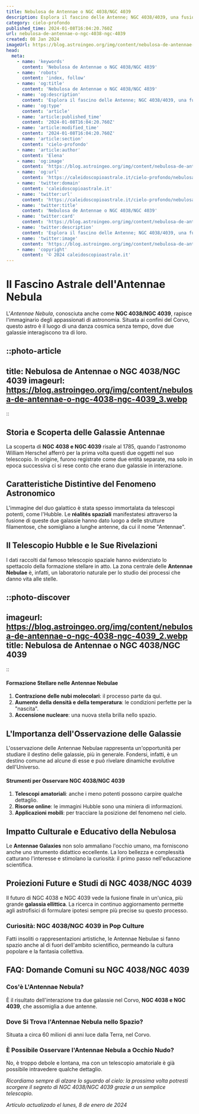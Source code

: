 ```yaml
---
title: Nebulosa de Antennae o NGC 4038/NGC 4039
description: Esplora il fascino delle Antenne; NGC 4038/4039, una fusione cosmica di galassie. Scopri i segreti nascosti dellUniverso!
category: cielo-profondo
published_time: 2024-01-08T16:04:20.760Z
url: nebulosa-de-antennae-o-ngc-4038-ngc-4039
created: 08 Jan 2024
imageUrl: https://blog.astroingeo.org/img/content/nebulosa-de-antennae-o-ngc-4038-ngc-4039_3.webp
head:
  meta:
    - name: 'keywords'
      content: 'Nebulosa de Antennae o NGC 4038/NGC 4039'
    - name: 'robots'
      content: 'index, follow'
    - name: 'og:title'
      content: 'Nebulosa de Antennae o NGC 4038/NGC 4039'
    - name: 'og:description'
      content: 'Esplora il fascino delle Antenne; NGC 4038/4039, una fusione cosmica di galassie. Scopri i segreti nascosti dellUniverso!'
    - name: 'og:type'
      content: 'article'
    - name: 'article:published_time'
      content: '2024-01-08T16:04:20.760Z'
    - name: 'article:modified_time'
      content: '2024-01-08T16:04:20.760Z'
    - name: 'article:section'
      content: 'cielo-profondo'
    - name: 'article:author'
      content: 'Elena'
    - name: 'og:image'
      content: 'https://blog.astroingeo.org/img/content/nebulosa-de-antennae-o-ngc-4038-ngc-4039_3.webp'
    - name: 'og:url'
      content: 'https://caleidoscopioastrale.it/cielo-profondo/nebulosa-de-antennae-o-ngc-4038-ngc-4039'
    - name: 'twitter:domain'
      content: 'caleidoscopioastrale.it'
    - name: 'twitter:url'
      content: 'https://caleidoscopioastrale.it/cielo-profondo/nebulosa-de-antennae-o-ngc-4038-ngc-4039'
    - name: 'twitter:title'
      content: 'Nebulosa de Antennae o NGC 4038/NGC 4039'
    - name: 'twitter:card'
      content: 'https://blog.astroingeo.org/img/content/nebulosa-de-antennae-o-ngc-4038-ngc-4039_3.webp'
    - name: 'twitter:description'
      content: 'Esplora il fascino delle Antenne; NGC 4038/4039, una fusione cosmica di galassie. Scopri i segreti nascosti dellUniverso!'
    - name: 'twitter:image'
      content: 'https://blog.astroingeo.org/img/content/nebulosa-de-antennae-o-ngc-4038-ngc-4039_3.webp'
    - name: 'copyright'
      content: '© 2024 caleidoscopioastrale.it'
---
```

# **Il Fascino Astrale dell'Antennae Nebula**

L'*Antennae Nebula*, conosciuta anche come **NGC 4038/NGC 4039**, rapisce l'immaginario degli appassionati di astronomia. Situata ai confini del Corvo, questo astro è il luogo di una danza cosmica senza tempo, dove due galassie interagiscono tra di loro.

::photo-article
---
title: Nebulosa de Antennae o NGC 4038/NGC 4039
imageurl: https://blog.astroingeo.org/img/content/nebulosa-de-antennae-o-ngc-4038-ngc-4039_3.webp
---
::

## Storia e Scoperta delle Galassie Antennae

La scoperta di **NGC 4038 e NGC 4039** risale al 1785, quando l'astronomo William Herschel afferrò per la prima volta questi due oggetti nel suo telescopio. In origine, furono registrate come due entità separate, ma solo in epoca successiva ci si rese conto che erano due galassie in interazione. 

## Caratteristiche Distintive del Fenomeno Astronomico

L'immagine del duo galattico è stata spesso immortalata da telescopi potenti, come l'Hubble. Le **réalités spaziali** manifestatesi attraverso la fusione di queste due galassie hanno dato luogo a delle strutture filamentose, che somigliano a lunghe antenne, da cui il nome "Antennae".

## Il Telescopio Hubble e le Sue Rivelazioni

I dati raccolti dal famoso telescopio spaziale hanno evidenziato lo spettacolo della formazione stellare in atto. La zona centrale delle **Antennae Nebulae** è, infatti, un laboratorio naturale per lo studio dei processi che danno vita alle stelle.

::photo-discover
---
imageurl: https://blog.astroingeo.org/img/content/nebulosa-de-antennae-o-ngc-4038-ngc-4039_2.webp
title: Nebulosa de Antennae o NGC 4038/NGC 4039
---
::

#### Formazione Stellare nelle Antennae Nebulae

1. **Contrazione delle nubi molecolari**: il processo parte da qui.
2. **Aumento della densità e della temperatura**: le condizioni perfette per la "nascita".
3. **Accensione nucleare**: una nuova stella brilla nello spazio.

## L'Importanza dell'Osservazione delle Galassie

L'osservazione delle Antennae Nebulae rappresenta un'opportunità per studiare il destino delle galassie, più in generale. Fondersi, infatti, è un destino comune ad alcune di esse e può rivelare dinamiche evolutive dell'Universo.

#### Strumenti per Osservare NGC 4038/NGC 4039

1. **Telescopi amatoriali**: anche i meno potenti possono carpire qualche dettaglio.
2. **Risorse online**: le immagini Hubble sono una miniera di informazioni.
3. **Applicazioni mobili**: per tracciare la posizione del fenomeno nel cielo.

## Impatto Culturale e Educativo della Nebulosa

Le **Antennae Galaxies** non solo ammaliano l'occhio umano, ma forniscono anche uno strumento didattico eccellente. La loro bellezza e complessità catturano l'interesse e stimolano la curiosità: il primo passo nell'educazione scientifica.

## Proiezioni Future e Studi di NGC 4038/NGC 4039

Il futuro di NGC 4038 e NGC 4039 vede la fusione finale in un'unica, più grande **galassia ellittica**. La ricerca in continuo aggiornamento permette agli astrofisici di formulare ipotesi sempre più precise su questo processo.

### Curiosità: NGC 4038/NGC 4039 in Pop Culture

Fatti insoliti o rappresentazioni artistiche, le Antennae Nebulae si fanno spazio anche al di fuori dell'ambito scientifico, permeando la cultura popolare e la fantasia collettiva.

## FAQ: Domande Comuni su NGC 4038/NGC 4039

### Cos'è L'Antennae Nebula?
È il risultato dell'interazione tra due galassie nel Corvo, **NGC 4038 e NGC 4039**, che assomiglia a due antenne.

### Dove Si Trova l'Antennae Nebula nello Spazio?
Situata a circa 60 milioni di anni luce dalla Terra, nel Corvo.

### È Possibile Osservare l'Antennae Nebula a Occhio Nudo?
No, è troppo debole e lontana, ma con un telescopio amatoriale è già possibile intravedere qualche dettaglio.

*Ricordiamo sempre di alzare lo sguardo al cielo: la prossima volta potresti scorgere il segreto di NGC 4038/NGC 4039 grazie a un semplice telescopio.*

_Artículo actualizado el lunes, 8 de enero de 2024_